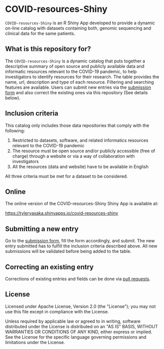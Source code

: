 # COVID-resources-Shiny

`COVID-resources-Shiny` is an R Shiny App developed to provide a dynamic on-line catalog with datasets containing both, genomic sequencing and clinical data for the same patients.

## What is this repository for?

The `COVID-resources-Shiny` is a dynamic catalog that puts together a descriptive summary of open source and publicly available data and informatic resources relevant to the COVID-19 pandemic, to help investigators to identify resources for their research. The table provides the name, url, description and type of each resource. Filtering and searching features are available. Users can submit new entries via the [submission form](https://forms.gle/CpzGm51PqoKG7Y8u9) and also correct the existing ones via this repository (See details below).

## Inclusion criteria
This catalog only includes those data repositories that comply with the following:
1. Restricted to datasets, software, and related informatics resources relevant to the COVID-19 pandemic
2. The resource must be open source and/or publicly accessible (free of charge) through a website or via a way of collaboration with investigators
3. All the resources (data and website) have to be available in English

All three criteria must be met for a dataset to be considered.

## Online
The online version of the COVID-resources-Shiny Shiny App is available at:

https://tyleryasaka.shinyapps.io/covid-resources-shiny


## Submitting a new entry

Go to the [submission form](https://forms.gle/CpzGm51PqoKG7Y8u9), fill the form accordingly, and submit. The new entry submitted has to fulfill the inclusion criteria described above. All new submissions will be validated before being added to the table.

## Correcting an existing entry

Corrections of existing entries and fields can be done via [pull requests](https://help.github.com/en/github/collaborating-with-issues-and-pull-requests/about-pull-requests).


## License
Licensed under Apache License, Version 2.0 (the "License");
you may not use this file except in compliance with the License.

Unless required by applicable law or agreed to in writing, software
distributed under the License is distributed on an "AS IS" BASIS,
WITHOUT WARRANTIES OR CONDITIONS OF ANY KIND, either express or implied.
See the License for the specific language governing permissions and
limitations under the License.
